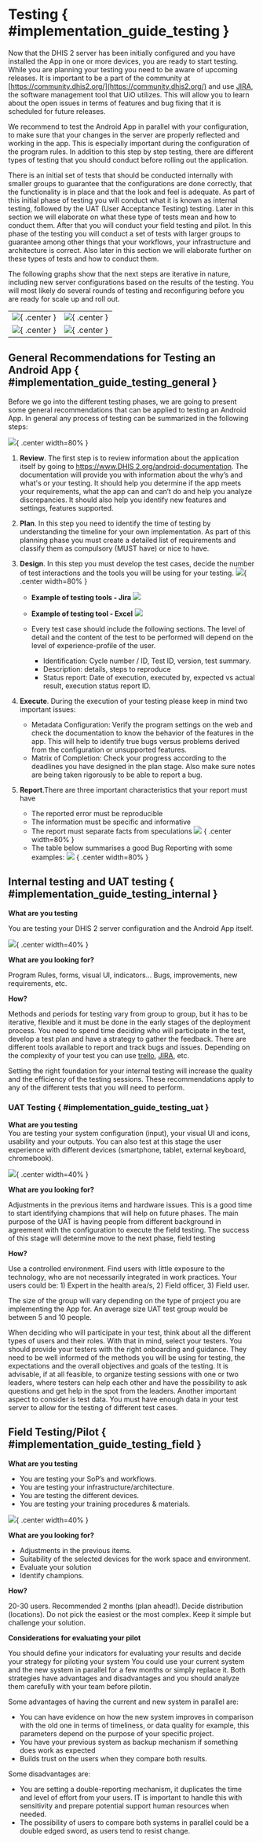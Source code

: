# Testing { #implementation_guide_testing }

Now that the DHIS 2 server has been initially configured and you have installed the App in one or more devices, you are ready to start testing. While you are planning your testing you need to be aware of upcoming releases. It is important to be a part of the community at [https://community.dhis2.org/](https://community.dhis2.org/) and use [JIRA](http://jira.dhis2.org/), the software management tool that UiO utilizes. This will allow you to learn about the open issues in terms of features and bug fixing that it is scheduled for future releases.

We recommend to test the Android App in parallel with your configuration, to make sure that your changes in the server are properly reflected and working in the app. This is especially important during the configuration of the program rules. In addition to this step by step testing, there are different types of testing that you should conduct before rolling out the application.

There is an initial set of tests that should be conducted internally with smaller groups to guarantee that the configurations are done correctly, that the functionality is in place and that the look and feel is adequate. As part of this initial phase of testing you will conduct what it is known as internal testing, followed by the UAT (User Acceptance Testing) testing. Later in this section we will elaborate on what these type of tests mean and how to conduct them. After that you will conduct your field testing and pilot. In this phase of the testing you will conduct a set of tests with larger groups to guarantee among other things that your workflows, your infrastructure and architecture is correct. Also later in this section we will elaborate further on these types of tests and how to conduct them.

The following graphs show that the next steps are iterative in nature, including new server configurations based on the results of the testing. You will most likely do several rounds of testing and reconfiguring before you are ready for scale up and roll out.

|||
|---|---|
| ![](resources/images/image35.png){ .center } | ![](resources/images/image7.png){ .center } |
| ![](resources/images/image36.png){ .center } | ![](resources/images/image5.png){ .center } |

## General Recommendations for Testing an Android App { #implementation_guide_testing_general }


Before we go into the different testing phases, we are going to present some general recommendations that can be applied to testing an Android App. In general any process of testing can be summarized in the following steps:

![](resources/images/image21.png){ .center width=80% }

1. **Review**. The first step is to review information about the application itself by going to [<span class="underline">https://www.DHIS 2.org/android-documentation</span>](https://www.dhis2.org/android-documentation). The documentation will provide you with information about the why’s and what's or your testing. It should help you determine if the app meets your requirements, what the app can and can’t do and help you analyze discrepancies. It should also help you identify new features and settings, features supported.

2. **Plan**. In this step you need to identify the time of testing by understanding the timeline for your own implementation. As part of this planning phase you must create a detailed list of requirements and classify them as compulsory (MUST have) or nice to have.

3. **Design**. In this step you must develop the test cases, decide the number of test interactions and the tools you will be using for your testing.
	![](resources/images/image28.png){ .center width=80% }
	- **Example of testing tools - Jira**
	![](resources/images/image2.png)
	- **Example of testing tool - Excel**
	![](resources/images/image17.png)

	- Every test case should include the following sections. The level of detail and the content of the test to be performed will depend on the level of experience-profile of the user.
		- Identification: Cycle number / ID, Test ID, version, test summary.
		- Description: details, steps to reproduce
		- Status report: Date of execution, executed by, expected vs actual result, execution status report ID.

4. **Execute**. During the execution of your testing please keep in mind two important issues:
	- Metadata Configuration: Verify the program settings on the web and check the documentation to know the behavior of the features in the app. This will help to identify true bugs versus problems derived from the configuration or unsupported features.
	- Matrix of Completion: Check your progress according to the deadlines you have designed in the plan stage. Also make sure notes are being taken rigorously to be able to report a bug.
5. **Report**.There are three important characteristics that your report must have
	- The reported error must be reproducible
	- The information must be specific and informative
	- The report must separate facts from speculations
	![](resources/images/image1.png) { .center width=80% }
	- The table below summarises a good Bug Reporting with some examples:
	![](resources/images/image34.png) { .center width=80% }

## Internal testing and UAT testing { #implementation_guide_testing_internal }


**What are you testing**

You are testing your DHIS 2 server configuration and the Android App itself.

![](resources/images/image12.png){ .center width=40% }

**What are you looking for?**

Program Rules, forms, visual UI, indicators… Bugs, improvements, new requirements, etc.

**How?**

Methods and periods for testing vary from group to group, but it has to be iterative, flexible and it must be done in the early stages of the deployment process. You need to spend time deciding who will participate in the test, develop a test plan and have a strategy to gather the feedback. There are different tools available to report and track bugs and issues. Depending on the complexity of your test you can use [trello](https://trello.com/), [JIRA](https://www.atlassian.com/software/jira), etc.

Setting the right foundation for your internal testing will increase the quality and the efficiency of the testing sessions. These recommendations apply to any of the different tests that you will need to perform.

### UAT Testing { #implementation_guide_testing_uat }


**What are you testing**  
You are testing your system configuration (input), your visual UI and icons, usability and your outputs. You can also test at this stage the user experience with different devices (smartphone, tablet, external keyboard, chromebook).  

![](resources/images/image6.png){ .center width=40% }
  
**What are you looking for?** 

Adjustments in the previous items and hardware issues. This is a good time to start identifying champions that will help on future phases. The main purpose of the UAT is having people from different background in agreement with the configuration to execute the field testing. The success of this stage will determine move to the next phase, field testing

**How?**

Use a controlled environment. Find users with little exposure to the technology, who are not necessarily integrated in work practices. Your users could be: 1) Expert in the health area/s, 2) Field officer, 3) Field user.

The size of the group will vary depending on the type of project you are implementing the App for. An average size UAT test group would be between 5 and 10 people.

When deciding who will participate in your test, think about all the different types of users and their roles. With that in mind, select your testers. You should provide your testers with the right onboarding and guidance. They need to be well informed of the methods you will be using for testing, the expectations and the overall objectives and goals of the testing. It is advisable, if at all feasible, to organize testing sessions with one or two leaders, where testers can help each other and have the possibility to ask questions and get help in the spot from the leaders. Another important aspect to consider is test data. You must have enough data in your test server to allow for the testing of different test cases.

## Field Testing/Pilot { #implementation_guide_testing_field }


**What are you testing**

- You are testing your SoP’s and workflows.
- You are testing your infrastructure/architecture.
- You are testing the different devices.
- You are testing your training procedures & materials.

![](resources/images/image25.png){ .center width=40% }

**What are you looking for?**

- Adjustments in the previous items.
- Suitability of the selected devices for the work space and environment.
- Evaluate your solution
- Identify champions.

**How?**

20-30 users. Recommended 2 months (plan ahead!). Decide distribution (locations). Do not pick the easiest or the most complex. Keep it simple but challenge your solution.

**Considerations for evaluating your pilot**

You should define your indicators for evaluating your results and decide your strategy for piloting your system You could use your current system and the new system in parallel for a few months or simply replace it. Both strategies have advantages and disadvantages and you should analyze them carefully with your team before pilotin.

Some advantages of having the current and new system in parallel are:

- You can have evidence on how the new system improves in comparison with the old one in terms of timeliness, or data quality for example, this parameters depend on the purpose of your specific project.
- You have your previous system as backup mechanism if something does work as expected
- Builds trust on the users when they compare both results.

Some disadvantages are:

- You are setting a double-reporting mechanism, it duplicates the time and level of effort from your users. IT is important to handle this with sensitivity and prepare potential support human resources when needed.
- The possibility of users to compare both systems in parallel could be a double edged sword, as users tend to resist change.
